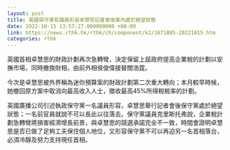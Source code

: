 ```yaml
---
layout: post
title: 英國保守黨有議員形容卓慧思記者會後黨內處於絕望狀態
date: 2022-10-15 13:57:27.000000000 +08:00
link: https://news.rthk.hk/rthk/ch/component/k2/1671085-20221015.htm
categories: rthk
---
```


英國首相卓慧思的財政計劃再次急轉彎，決定保留上屆政府提高企業稅的計劃以安撫市場，同時撤換財相，由前外相侯俊偉接替關浩霆。

今次是卓慧思被外界稱為迷你預算案的財政計劃第二次重大轉向；本月較早時候，她撤回原方案中取消向最高收入人士，徵收最高45%所得稅稅率的計劃。

英國廣播公司引述執政保守黨一名議員形容，卓慧思舉行記者會後保守黨處於絕望狀態；一名前官員就說不可以長此以往落去。保守黨議員克里斯托弗說，企業稅計劃急轉彎將損害經濟增長前景，與卓慧思的競選承諾完全不一致，時間會證明卓慧思是否已做了足夠工夫保住個人地位，又形容保守黨不可以再迫另一名首相落台，必須冷靜及努力支持現任首相。
